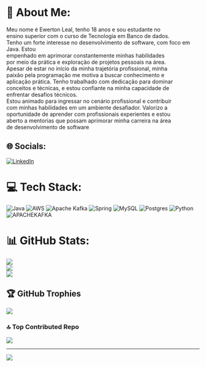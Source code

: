 # 💫 About Me:
Meu nome é Ewerton Leal, tenho 18 anos e sou estudante no<br>ensino superior com o curso de Tecnologia em Banco de dados. <br>Tenho um forte interesse no desenvolvimento de software, com foco em Java. Estou<br>empenhado em aprimorar constantemente minhas habilidades<br>por meio da prática e exploração de projetos pessoais na área.<br>Apesar de estar no início da minha trajetória profissional, minha<br>paixão pela programação me motiva a buscar conhecimento e<br>aplicação prática. Tenho trabalhado com dedicação para dominar<br>conceitos e técnicas, e estou confiante na minha capacidade de<br>enfrentar desafios técnicos.<br>Estou animado para ingressar no cenário profissional e contribuir<br>com minhas habilidades em um ambiente desafiador. Valorizo a<br>oportunidade de aprender com profissionais experientes e estou<br>aberto a mentorias que possam aprimorar minha carreira na área<br>de desenvolvimento de software


## 🌐 Socials:
[![LinkedIn](https://img.shields.io/badge/LinkedIn-%230077B5.svg?logo=linkedin&logoColor=white)](https://linkedin.com/in/https://www.linkedin.com/in/ewerton-lealsb/) 

# 💻 Tech Stack:
![Java](https://img.shields.io/badge/java-%23ED8B00.svg?style=flat&logo=openjdk&logoColor=white) ![AWS](https://img.shields.io/badge/AWS-%23FF9900.svg?style=flat&logo=amazon-aws&logoColor=white) ![Apache Kafka](https://img.shields.io/badge/Apache%20Kafka-000?style=flat&logo=apachekafka) ![Spring](https://img.shields.io/badge/spring-%236DB33F.svg?style=flat&logo=spring&logoColor=white) ![MySQL](https://img.shields.io/badge/mysql-%2300000f.svg?style=flat&logo=mysql&logoColor=white) ![Postgres](https://img.shields.io/badge/postgres-%23316192.svg?style=flat&logo=postgresql&logoColor=white) ![Python](https://img.shields.io/badge/python-3670A0?style=flat&logo=python&logoColor=ffdd54) ![APACHEKAFKA](https://img.shields.io/badge/apachekafka-231F20.svg?style=flat&logo=apachekafka&logoColor=white&color=%23231F20)
# 📊 GitHub Stats:
![](https://github-readme-stats.vercel.app/api?username=EwertonLealSB&theme=dark&hide_border=false&include_all_commits=false&count_private=false)<br/>
![](https://github-readme-streak-stats.herokuapp.com/?user=EwertonLealSB&theme=dark&hide_border=false)<br/>
![](https://github-readme-stats.vercel.app/api/top-langs/?username=EwertonLealSB&theme=dark&hide_border=false&include_all_commits=false&count_private=false&layout=compact)

## 🏆 GitHub Trophies
![](https://github-profile-trophy.vercel.app/?username=EwertonLealSB&theme=dracula&no-frame=true&no-bg=false&margin-w=4)

### 🔝 Top Contributed Repo
![](https://github-contributor-stats.vercel.app/api?username=EwertonLealSB&limit=5&theme=dark&combine_all_yearly_contributions=true)

---
[![](https://visitcount.itsvg.in/api?id=EwertonLealSB&icon=2&color=1)](https://visitcount.itsvg.in)

<!-- Proudly created with GPRM ( https://gprm.itsvg.in ) -->
